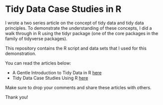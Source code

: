 # Tidy Data Case Studies in R

I wrote a two series article on the concept of tidy data and tidy data principles. To demonstrate the understanding of these concepts, I did a walk through in R using the tidyr package (one of the core packages in the family of tidyverse packages).

This repository contains the R script and data sets that I used for this demonstration.

You can read the articles below:

* A Gentle Introduction to Tidy Data in R [here](https://arimoroolayinka.medium.com/a-gentle-introduction-to-tidy-data-in-r-b6673b4d304c)
* Tidy Data Case Studies Using R [here](https://arimoroolayinka.medium.com/tidy-data-case-studies-using-r-648c87b40ecf)

Make sure to drop your comments and share these articles with others.

Thank you!
